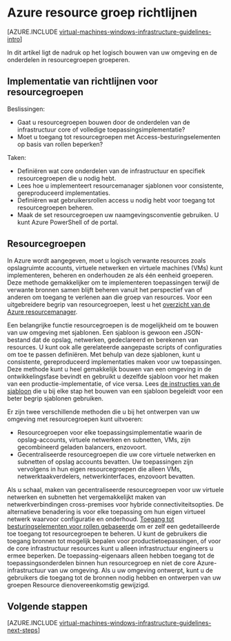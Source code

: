 <properties
    pageTitle="Richtlijnen voor de resource van de groepen | Microsoft Azure"
    description="Meer informatie over de belangrijkste ontwerpen en implementeren richtlijnen voor het implementeren van resourcegroepen in Azure infrastructuurservices."
    documentationCenter=""
    services="virtual-machines-windows"
    authors="iainfoulds"
    manager="timlt"
    editor=""
    tags="azure-resource-manager"/>

<tags
    ms.service="virtual-machines-windows"
    ms.workload="infrastructure-services"
    ms.tgt_pltfrm="vm-windows"
    ms.devlang="na"
    ms.topic="article"
    ms.date="09/08/2016"
    ms.author="iainfou"/>

# <a name="azure-resource-group-guidelines"></a>Azure resource groep richtlijnen

[AZURE.INCLUDE [virtual-machines-windows-infrastructure-guidelines-intro](../../includes/virtual-machines-windows-infrastructure-guidelines-intro.md)] 

In dit artikel ligt de nadruk op het logisch bouwen van uw omgeving en de onderdelen in resourcegroepen groeperen.


## <a name="implementation-guidelines-for-resource-groups"></a>Implementatie van richtlijnen voor resourcegroepen

Beslissingen:

- Gaat u resourcegroepen bouwen door de onderdelen van de infrastructuur core of volledige toepassingsimplementatie?
- Moet u toegang tot resourcegroepen met Access-besturingselementen op basis van rollen beperken?

Taken:

- Definiëren wat core onderdelen van de infrastructuur en specifiek resourcegroepen die u nodig hebt.
- Lees hoe u implementeert resourcemanager sjablonen voor consistente, gereproduceerd implementaties.
- Definiëren wat gebruikersrollen access u nodig hebt voor toegang tot resourcegroepen beheren.
- Maak de set resourcegroepen uw naamgevingsconventie gebruiken. U kunt Azure PowerShell of de portal.


## <a name="resource-groups"></a>Resourcegroepen

In Azure wordt aangegeven, moet u logisch verwante resources zoals opslagruimte accounts, virtuele netwerken en virtuele machines (VMs) kunt implementeren, beheren en onderhouden ze als één eenheid groeperen. Deze methode gemakkelijker om te implementeren toepassingen terwijl de verwante bronnen samen blijft beheren vanuit het perspectief van of anderen om toegang te verlenen aan die groep van resources. Voor een uitgebreidere begrip van resourcegroepen, leest u het [overzicht van de Azure resourcemanager](../azure-resource-manager/resource-group-overview.md).

Een belangrijke functie resourcegroepen is de mogelijkheid om te bouwen van uw omgeving met sjablonen. Een sjabloon is gewoon een JSON-bestand dat de opslag, netwerken, gedeclareerd en berekenen van resources. U kunt ook alle gerelateerde aangepaste scripts of configuraties om toe te passen definiëren. Met behulp van deze sjablonen, kunt u consistente, gereproduceerd implementaties maken voor uw toepassingen. Deze methode kunt u heel gemakkelijk bouwen van een omgeving in de ontwikkelingsfase bevindt en gebruikt u dezelfde sjabloon voor het maken van een productie-implementatie, of vice versa. Lees [de instructies van de sjabloon](../resource-manager-template-walkthrough.md) die u bij elke stap het bouwen van een sjabloon begeleidt voor een beter begrip sjablonen gebruiken.

Er zijn twee verschillende methoden die u bij het ontwerpen van uw omgeving met resourcegroepen kunt uitvoeren:

- Resourcegroepen voor elke toepassingsimplementatie waarin de opslag-accounts, virtuele netwerken en subnetten, VMs, zijn gecombineerd geladen balancers, enzovoort.
- Gecentraliseerde resourcegroepen die uw core virtuele netwerken en subnetten of opslag accounts bevatten. Uw toepassingen zijn vervolgens in hun eigen resourcegroepen die alleen VMs, netwerktaakverdelers, netwerkinterfaces, enzovoort bevatten.

Als u schaal, maken van gecentraliseerde resourcegroepen voor uw virtuele netwerken en subnetten het vergemakkelijkt maken van netwerkverbindingen cross-premises voor hybride connectiviteitsopties. De alternatieve benadering is voor elke toepassing om hun eigen virtueel netwerk waarvoor configuratie en onderhoud.  [Toegang tot besturingselementen voor rollen gebaseerde](../active-directory/role-based-access-control-what-is.md) om er zelf een gedetailleerde toe toegang tot resourcegroepen te beheren. U kunt de gebruikers die toegang bronnen tot mogelijk bepalen voor productietoepassingen, of voor de core infrastructuur resources kunt u alleen infrastructuur engineers u ermee beperken. De toepassing-eigenaars alleen hebben toegang tot de toepassingsonderdelen binnen hun resourcegroep en niet de core Azure-infrastructuur van uw omgeving. Als u uw omgeving ontwerpt, kunt u de gebruikers die toegang tot de bronnen nodig hebben en ontwerpen van uw groepen Resource dienovereenkomstig gewijzigd. 


## <a name="next-steps"></a>Volgende stappen

[AZURE.INCLUDE [virtual-machines-windows-infrastructure-guidelines-next-steps](../../includes/virtual-machines-windows-infrastructure-guidelines-next-steps.md)] 